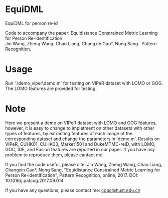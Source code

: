 # EquiDML
EquiDML for person re-id

Code to accompany the paper:
Equidistance Constrained Metric Learning for Person Re-identification   
Jin Wang, Zheng Wang, Chao Liang, Changxin Gao*, Nong Sang   
Pattern Recognition.    

# Usage

Run '.\demo_viper\demo.m' for testing on VIPeR dataset with LOMO or GOG. The LOMO features are provided for testing. 

# Note

Here we present a demo on VIPeR dataset with LOMO and GOG features, however, it is easy to change to impletment on other datasets with other types of features, by extracting features of each image of the corresponding dataset and change the parameters in 'demo.m'.  Results on VIPeR, CUHK01, CUHK03, Market1501 and DukeMTMC-reID, with LOMO, GOC, IDE, and Fusion features are reported in our paper. If you have any problem to reproduce them, please cantact me.

If you find the code useful, please cite:
Jin Wang, Zheng Wang, Chao Liang, Changxin Gao*, Nong Sang, "Equidistance Constrained Metric Learning for Person Re-identification", Pattern Recognition, online, 2017. DOI: 10.1016/j.patcog.2017.09.014

If you have any questions, please contact me: cgao@hust.edu.cn
